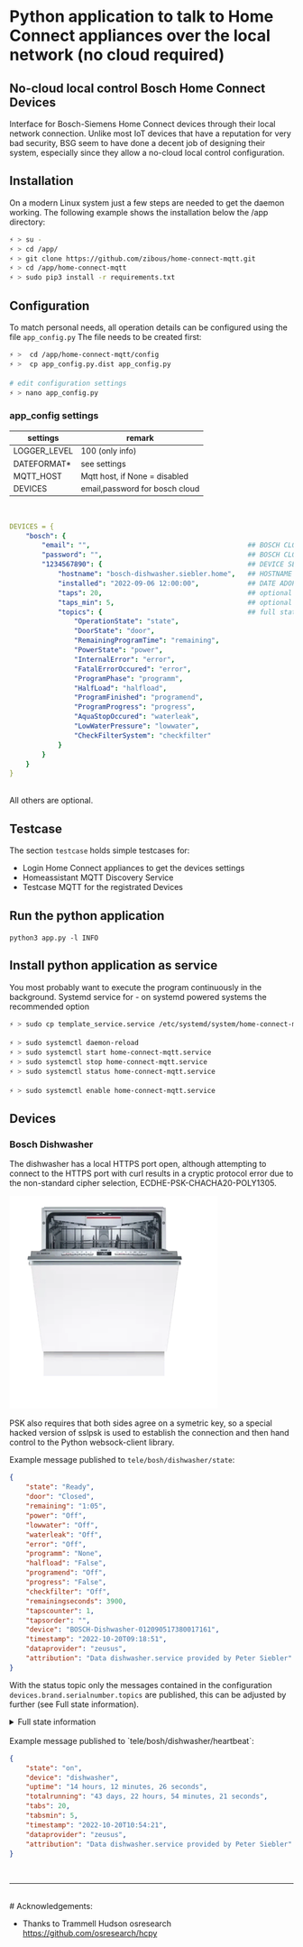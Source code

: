 # Python application to talk to Home Connect appliances over the local network (no cloud required)



## No-cloud local control Bosch Home Connect Devices

Interface for Bosch-Siemens Home Connect devices through their local network connection. 
Unlike most IoT devices that have a reputation for very bad security,  BSG seem to have done a decent job of designing their system, especially since they allow a no-cloud local control configuration. 



## Installation

On a modern Linux system just a few steps are needed to get the daemon working. The following example shows the installation below the /app directory:

```bash
⚡ > su -
⚡ > cd /app/
⚡ > git clone https://github.com/zibous/home-connect-mqtt.git
⚡ > cd /app/home-connect-mqtt
⚡ > sudo pip3 install -r requirements.txt
```


## Configuration


To match personal needs, all operation details can be configured using the file `app_config.py` The file needs to be created first:

```bash
⚡ >  cd /app/home-connect-mqtt/config
⚡ >  cp app_config.py.dist app_config.py

# edit configuration settings
⚡ > nano app_config.py
```

### app_config settings

| settings   |     remark |
|----------|-------------|
| LOGGER_LEVEL |  100  (only info) |
| DATEFORMAT* |   see settings |
| MQTT_HOST | Mqtt host, if None = disabled |
| DEVICES | email,password for bosch cloud |

<br>


```yaml
DEVICES = {
    "bosch": {
        "email": "",                                       ## BOSCH CLOUD USERNAME 
        "password": "",                                    ## BOSCH CLOUD PASSWORD
        "1234567890": {                                    ## DEVICE SERIALNUMBER 
            "hostname": "bosch-dishwasher.siebler.home",   ## HOSTNAME DHCP SERVER
            "installed": "2022-09-06 12:00:00",            ## DATE ADOPTED DEVICE
            "taps": 20,                                    ## optional
            "taps_min": 5,                                 ## optional 
            "topics": {                                    ## full state mappings for mqtt state topic
                "OperationState": "state",
                "DoorState": "door",
                "RemainingProgramTime": "remaining",
                "PowerState": "power",
                "InternalError": "error",
                "FatalErrorOccured": "error",
                "ProgramPhase": "programm",
                "HalfLoad": "halfload",
                "ProgramFinished": "programend",
                "ProgramProgress": "progress",
                "AquaStopOccured": "waterleak",
                "LowWaterPressure": "lowwater",
                "CheckFilterSystem": "checkfilter"
            }
        }
    }
}
```
<br>
All others are optional.

<br>

## Testcase 

The section `testcase` holds simple testcases for:

  - Login Home Connect appliances to get the devices settings
  - Homeassistant MQTT Discovery Service
  - Testcase MQTT for the registrated Devices

## Run the python application

`python3 app.py -l INFO`

## Install python application as service

You most probably want to execute the program continuously in the background.  Systemd service for - on systemd powered systems the recommended option

```bash
⚡ > sudo cp template_service.service /etc/systemd/system/home-connect-mqtt.service

⚡ > sudo systemctl daemon-reload
⚡ > sudo systemctl start home-connect-mqtt.service
⚡ > sudo systemctl stop home-connect-mqtt.service
⚡ > sudo systemctl status home-connect-mqtt.service

⚡ > sudo systemctl enable home-connect-mqtt.service
```

## Devices

### Bosch Dishwasher
The dishwasher has a local HTTPS port open, although attempting to connect to the HTTPS port with curl results in a  cryptic protocol error due to the non-standard cipher selection, ECDHE-PSK-CHACHA20-POLY1305. 

![Bosch Geschirrspüler](./doc/SMV4HCX48E.png)

PSK also requires that both sides agree on a symetric key, so a special hacked version of sslpsk is used to establish the connection and then hand control to the Python websock-client library.
<br>

Example message published to `tele/bosh/dishwasher/state`:

```json
{
	"state": "Ready",
	"door": "Closed",
	"remaining": "1:05",
	"power": "Off",
	"lowwater": "Off",
	"waterleak": "Off",
	"error": "Off",
	"programm": "None",
	"halfload": "False",
	"programend": "Off",
	"progress": "False",
	"checkfilter": "Off",
	"remainingseconds": 3900,
	"tapscounter": 1,
	"tapsorder": "",
	"device": "BOSCH-Dishwasher-012090517380017161",
	"timestamp": "2022-10-20T09:18:51",
	"dataprovider": "zeusus",
	"attribution": "Data dishwasher.service provided by Peter Siebler"
}
```
With the status topic only the messages contained in the configuration `devices.brand.serialnumber.topics` are published, this can be adjusted by further (see Full state information).


<details>
<summary>Full state information</summary>

```json
{
  "AllowBackendConnection": "false",
  "BackendConnected": "false",
  "RemoteControlLevel": "ManualRemoteStart",
  "SoftwareUpdateAvailable": "Off",
  "ConfirmPermanentRemoteStart": "Off",
  "ActiveProgram": 0,
  "SelectedProgram": 8192,
  "RemoteControlStartAllowed": "false",
  "520": "2022-02-21T16:48:54",
  "RemoteControlActive": "true",
  "AquaStopOccured": "Off",
  "DoorState": "Open",
  "PowerState": "Off",
  "ProgramFinished": "Off",
  "ProgramProgress": 100,
  "LowWaterPressure": "Off",
  "RemainingProgramTime": 0,
  "ProgramAborted": "Off",
  "547": "false",
  "RemainingProgramTimeIsEstimated": "true",
  "OperationState": "Inactive",
  "StartInRelative": 0,
  "EnergyForecast": 82,
  "WaterForecast": 70,
  "ConnectLocalWiFi": "Off",
  "SoftwareUpdateTransactionID": 0,
  "SoftwareDownloadAvailable": "Off",
  "SoftwareUpdateSuccessful": "Off",
  "ProgramPhase": "Drying",
  "SilenceOnDemandRemainingTime": 0,
  "EcoDryActive": "false",
  "RinseAid": "R04",
  "SensitivityTurbidity": "Standard",
  "ExtraDry": "false",
  "HotWater": "ColdWater",
  "TimeLight": "On",
  "EcoAsDefault": "LastProgram",
  "SoundLevelSignal": "Off",
  "SoundLevelKey": "Medium",
  "WaterHardness": "H04",
  "DryingAssistantAllPrograms": "AllPrograms",
  "SilenceOnDemandDefaultTime": 1800,
  "SpeedOnDemand": "false",
  "InternalError": "Off",
  "CheckFilterSystem": "Off",
  "DrainingNotPossible": "Off",
  "DrainPumpBlocked": "Off",
  "WaterheaterCalcified": "Off",
  "LowVoltage": "Off",
  "SaltLack": "Off",
  "RinseAidLack": "Off",
  "SaltNearlyEmpty": "Off",
  "RinseAidNearlyEmpty": "Off",
  "MachineCareReminder": "Off",
  "5121": "false",
  "HalfLoad": "false",
  "IntensivZone": "false",
  "VarioSpeedPlus": "false",
  "5131": "false",
  "5134": "true",
  "SilenceOnDemand": "false"
}
```
</details>

<br>
Example message published to `tele/bosh/dishwasher/heartbeat`:

```json
{
	"state": "on",
	"device": "dishwasher",
	"uptime": "14 hours, 12 minutes, 26 seconds",
	"totalrunning": "43 days, 22 hours, 54 minutes, 21 seconds",
	"tabs": 20,
	"tabsmin": 5,
	"timestamp": "2022-10-20T10:54:21",
	"dataprovider": "zeusus",
	"attribution": "Data dishwasher.service provided by Peter Siebler"
}
```
<br>
<hr>


<br>
# Acknowledgements:

+ Thanks to Trammell Hudson osresearch  https://github.com/osresearch/hcpy

